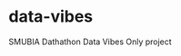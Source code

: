 # data-vibes

SMUBIA Dathathon Data Vibes Only project

<!-- ignore -->
<!-- pip install pandas matplotlib networkx numpy scikit-learn nltkpip install pandas matplotlib networkx numpy scikit-learn nltk -->
